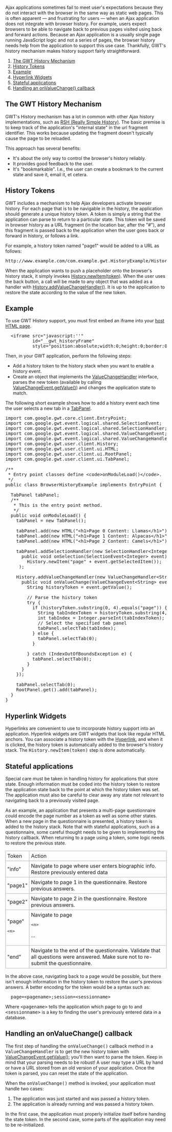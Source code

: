 <p>Ajax applications sometimes fail to meet user's expectations because they do not interact with the browser in the same way as static web pages. This is often apparent &mdash; and
frustrating for users &mdash; when an Ajax application does not integrate with browser history. For example, users expect browsers to be able to navigate back to previous pages visited
using back and forward actions. Because an Ajax application is a usually single page running JavaScript logic and not a series of pages, the browser history needs help from the
application to support this use case. Thankfully, GWT's history mechanism makes history support fairly straightforward.</p>

<ol class="toc" id="pageToc">
  <li><a href="#mechanism">The GWT History Mechanism</a></li>
  <li><a href="#tokens">History Tokens</a></li>
  <li><a href="#example">Example</a></li>
  <li><a href="#widgets">Hyperlink Widgets</a></li>
  <li><a href="#stateful">Stateful applications</a></li>
  <li><a href="#onvaluechange">Handling an onValueChange() callback</a></li>
</ol>


<h2 id="mechanism">The GWT History Mechanism</h2>

<p>GWT's History mechanism has a lot in common with other Ajax history implementations, such as <a href="http://code.google.com/p/reallysimplehistory">RSH (Really
Simple History)</a>. The basic premise is to keep track of the application's &quot;internal state&quot; in the url fragment identifier. This works because updating the fragment doesn't
typically cause the page to be reloaded.</p>

<p>This approach has several benefits:</p>

<ul>
<li>It's about the only way to control the browser's history reliably.</li>

<li>It provides good feedback to the user.</li>

<li>It's &quot;bookmarkable&quot;. I.e., the user can create a bookmark to the current state and save it, email it, et cetera.</li>
</ul>



<h2 id="tokens">History Tokens</h2>

<p>GWT includes a mechanism to help Ajax developers activate browser history. For each page that is to be navigable in the history, the application should generate a unique
history token. A token is simply a string that the application can parse to return to a particular state. This token will be saved in browser history as a URL fragment (in the
location bar, after the &quot;#&quot;), and this fragment is passed back to the application when the user goes back or forward in history, or follows a link.</p>

<p>For example, a history token named &quot;page1&quot; would be added to a URL as follows:</p>

<pre class="prettyprint">
http://www.example.com/com.example.gwt.HistoryExample/HistoryExample.html#page1
</pre>

<p>When the application wants to push a placeholder onto the browser's history stack, it simply invokes <a href="/javadoc/latest/com/google/gwt/user/client/History.html#newItem(java.lang.String)">History.newItem(token)</a>. When
the user uses the back button, a call will be made to any object that was added as a handler with <a href="/javadoc/latest/com/google/gwt/user/client/History.html#addValueChangeHandler(com.google.gwt.event.logical.shared.ValueChangeHandler)">History.addValueChangeHandler()</a>. It is up to the application to restore the state according to the value of the new token.</p>

<h2 id="example">Example</h2>

<p>To use GWT History support, you must first embed an iframe into your <a href="DevGuideOrganizingProjects.html#DevGuideHostPage">host HTML page</a>.</p>

<pre class="prettyprint">
  &lt;iframe src=&quot;javascript:''&quot;
          id=&quot;__gwt_historyFrame&quot;
          style=&quot;position:absolute;width:0;height:0;border:0&quot;&gt;&lt;/iframe&gt;
</pre>

<p>Then, in your GWT application, perform the following steps:</p>

<ul>
<li>Add a history token to the history stack when you want to enable a history event.</li>

<li>Create an object that implements the <a href="/javadoc/latest/com/google/gwt/event/logical/shared/ValueChangeHandler.html">ValueChangeHandler</a> interface, parses the new token (available by calling <a href="/javadoc/latest/com/google/gwt/event/logical/shared/ValueChangeEvent.html#getValue()">ValueChangeEvent.getValue()</a>) and changes the application state to match.</li>
</ul>

<p>The following short example shows how to add a history event each time the user selects a new tab in a <a href="/javadoc/latest/com/google/gwt/user/client/ui/TabPanel.html">TabPanel</a>.</p>

<pre class="prettyprint">
import com.google.gwt.core.client.EntryPoint;
import com.google.gwt.event.logical.shared.SelectionEvent;
import com.google.gwt.event.logical.shared.SelectionHandler;
import com.google.gwt.event.logical.shared.ValueChangeEvent;
import com.google.gwt.event.logical.shared.ValueChangeHandler;
import com.google.gwt.user.client.History;
import com.google.gwt.user.client.ui.HTML;
import com.google.gwt.user.client.ui.RootPanel;
import com.google.gwt.user.client.ui.TabPanel;

/**
 * Entry point classes define &lt;code&gt;onModuleLoad()&lt;/code&gt;.
 */
public class BrowserHistoryExample implements EntryPoint {

  TabPanel tabPanel;
  /**
   * This is the entry point method.
   */
  public void onModuleLoad() {
    tabPanel = new TabPanel();

    tabPanel.add(new HTML(&quot;&lt;h1&gt;Page 0 Content: Llamas&lt;/h1&gt;&quot;), &quot; Page 0 &quot;);
    tabPanel.add(new HTML(&quot;&lt;h1&gt;Page 1 Content: Alpacas&lt;/h1&gt;&quot;), &quot; Page 1 &quot;);
    tabPanel.add(new HTML(&quot;&lt;h1&gt;Page 2 Content: Camels&lt;/h1&gt;&quot;), &quot; Page 2 &quot;);

    tabPanel.addSelectionHandler(new SelectionHandler&lt;Integer&gt;(){
      public void onSelection(SelectionEvent&lt;Integer&gt; event) {
        History.newItem(&quot;page&quot; + event.getSelectedItem());
     );

    History.addValueChangeHandler(new ValueChangeHandler&lt;String&gt;() {
      public void onValueChange(ValueChangeEvent&lt;String&gt; event) {
        String historyToken = event.getValue();

        // Parse the history token
        try {
          if (historyToken.substring(0, 4).equals(&quot;page&quot;)) {
            String tabIndexToken = historyToken.substring(4, 5);
            int tabIndex = Integer.parseInt(tabIndexToken);
            // Select the specified tab panel
            tabPanel.selectTab(tabIndex);
          } else {
            tabPanel.selectTab(0);
          }

        } catch (IndexOutOfBoundsException e) {
          tabPanel.selectTab(0);
        }
      }
    });

    tabPanel.selectTab(0);
    RootPanel.get().add(tabPanel);
  }
}
</pre>

<h2 id="widgets">Hyperlink Widgets</h2>

<p>Hyperlinks are convenient to use to incorporate history support into an application. Hyperlink widgets are GWT widgets that look like regular HTML anchors. You can associate a
history token with the <a href="/javadoc/latest/com/google/gwt/user/client/ui/Hyperlink.html">Hyperlink</a>, and when it is
clicked, the history token is automatically added to the browser's history stack. The <tt>History.newItem(token)</tt> step is done automatically.</p>

<h2 id="stateful">Stateful applications</h2>

<p>Special care must be taken in handling history for applications that store state. Enough information must be coded into the history token to restore the application state back
to the point at which the history token was set. The application must also be careful to clear away any state not relevant to navigating back to a previously visited page.</p>

<p>As an example, an application that presents a multi-page questionnaire could encode the page number as a token as well as some other states. When a new page in the
questionnaire is presented, a history token is added to the history stack. Note that with stateful applications, such as a questionnaire, some careful thought needs to be given to
implementing the history callback. When returning to a page using a token, some logic needs to restore the previous state.</p>

<table>
<tr>
<td style="border: 1px solid #aaa; padding: 5px;">Token</td>
<td style="border: 1px solid #aaa; padding: 5px;">Action</td>
</tr>

<tr>
<td style="border: 1px solid #aaa; padding: 5px;">&quot;info&quot;</td>
<td style="border: 1px solid #aaa; padding: 5px;">Navigate to page where user enters biographic info. Restore previously entered data</td>
</tr>

<tr>
<td style="border: 1px solid #aaa; padding: 5px;">&quot;page1&quot;</td>
<td style="border: 1px solid #aaa; padding: 5px;">Navigate to page 1 in the questionnaire. Restore previous answers.</td>
</tr>

<tr>
<td style="border: 1px solid #aaa; padding: 5px;">&quot;page2&quot;</td>
<td style="border: 1px solid #aaa; padding: 5px;">Navigate to page 2 in the questionnaire. Restore previous answers.</td>
</tr>

<tr>
<td style="border: 1px solid #aaa; padding: 5px;">&quot;page&quot;

<pre>
<span class="error">&lt;n&gt;</span>
</pre>
</td>
<td style="border: 1px solid #aaa; padding: 5px;">Navigate to page

<pre>
<span class="error">&lt;n&gt;</span>
</pre>

...</td>
</tr>

<tr>
<td style="border: 1px solid #aaa; padding: 5px;">&quot;end&quot;</td>
<td style="border: 1px solid #aaa; padding: 5px;">Navigate to the end of the questionnaire. Validate that all questions were answered. Make sure not to re-submit the
questionnaire.</td>
</tr>
</table>



<p>In the above case, navigating back to a page would be possible, but there isn't enough information in the history token to restore the user's previous answers. A better
encoding for the token would be a syntax such as:</p>

<pre class="prettyprint">
  page=&lt;pagename&gt;;session=&lt;sessionname&gt;
</pre>

<p>Where <tt>&lt;pagename&gt;</tt> tells the application which page to go to and <tt>&lt;sessionname&gt;</tt> is a key to finding the user's previously entered data in a
database.</p>

<h2 id="onvaluechange">Handling an onValueChange() callback</h2>

<p>The first step of handling the <tt>onValueChange()</tt> callback method in a <tt>ValueChangeHandler</tt> is to get the new history token with <a href="/javadoc/latest/com/google/gwt/event/logical/shared/ValueChangeEvent.html#getValue()">ValueChangeEvent.getValue()</a>; you'll then want to parse the token. Keep in mind that your parsing needs to be robust! A user may type a URL by hand or have a URL
stored from an old version of your application. Once the token is parsed, you can reset the state of the application.</p>

<p>When the <tt>onValueChange()</tt> method is invoked, your application must handle two cases:</p>

<ol>
<li>The application was just started and was passed a history token.</li>

<li>The application is already running and was passed a history token.</li>
</ol>

<p>In the first case, the application must properly initialize itself before handing the state token. In the second case, some parts of the application may need to be
re-initialized.</p>


